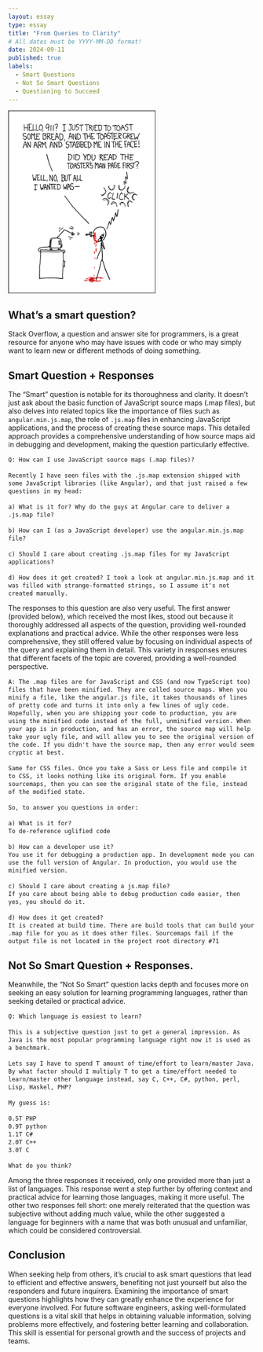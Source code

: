 ```yaml
---
layout: essay
type: essay
title: "From Queries to Clarity"
# All dates must be YYYY-MM-DD format!
date: 2024-09-11
published: true
labels:
  - Smart Questions
  - Not So Smart Questions
  - Questioning to Succeed 
---
```


<img width="300px" class="rounded float-start pe-4" src="../img/smart-questions/rtfm.png">

## What’s a smart question?

Stack Overflow, a question and answer site for programmers, is a great resource for anyone who may have issues with code or who may simply want to learn new or different methods of doing something.

## Smart Question + Responses

The “Smart” question is notable for its thoroughness and clarity. It doesn’t just ask about the basic function of JavaScript source maps (.map files), but also delves into related topics like the importance of files such as `angular.min.js.map`, the role of `.js.map` files in enhancing JavaScript applications, and the process of creating these source maps. This detailed approach provides a comprehensive understanding of how source maps aid in debugging and development, making the question particularly effective. 

```
Q: How can I use JavaScript source maps (.map files)?

Recently I have seen files with the .js.map extension shipped with some JavaScript libraries (like Angular), and that just raised a few questions in my head:

a) What is it for? Why do the guys at Angular care to deliver a .js.map file?

b) How can I (as a JavaScript developer) use the angular.min.js.map file?

c) Should I care about creating .js.map files for my JavaScript applications?

d) How does it get created? I took a look at angular.min.js.map and it was filled with strange-formatted strings, so I assume it's not created manually.

```
The responses to this question are also very useful. The first answer (provided below), which received the most likes, stood out because it thoroughly addressed all aspects of the question, providing well-rounded explanations and practical advice. While the other responses were less comprehensive, they still offered value by focusing on individual aspects of the query and explaining them in detail. This variety in responses ensures that different facets of the topic are covered, providing a well-rounded perspective.

```
A: The .map files are for JavaScript and CSS (and now TypeScript too) files that have been minified. They are called source maps. When you minify a file, like the angular.js file, it takes thousands of lines of pretty code and turns it into only a few lines of ugly code. Hopefully, when you are shipping your code to production, you are using the minified code instead of the full, unminified version. When your app is in production, and has an error, the source map will help take your ugly file, and will allow you to see the original version of the code. If you didn't have the source map, then any error would seem cryptic at best.

Same for CSS files. Once you take a Sass or Less file and compile it to CSS, it looks nothing like its original form. If you enable sourcemaps, then you can see the original state of the file, instead of the modified state.

So, to answer you questions in order:

a) What is it for?
To de-reference uglified code

b) How can a developer use it?
You use it for debugging a production app. In development mode you can use the full version of Angular. In production, you would use the minified version.

c) Should I care about creating a js.map file?
If you care about being able to debug production code easier, then yes, you should do it.

d) How does it get created?
It is created at build time. There are build tools that can build your .map file for you as it does other files. Sourcemaps fail if the output file is not located in the project root directory #71

```
 
## Not So Smart Question + Responses.

Meanwhile, the “Not So Smart” question lacks depth and focuses more on seeking an easy solution for learning programming languages, rather than seeking detailed or practical advice. 

```
Q: Which language is easiest to learn?

This is a subjective question just to get a general impression. As Java is the most popular programming language right now it is used as a benchmark.

Lets say I have to spend T amount of time/effort to learn/master Java. By what factor should I multiply T to get a time/effort needed to learn/master other language instead, say C, C++, C#, python, perl, Lisp, Haskel, PHP?

My guess is:

0.5T PHP
0.9T python
1.1T C#
2.0T C++
3.0T C

What do you think?

```

Among the three responses it received, only one provided more than just a list of languages. This response went a step further by offering context and practical advice for learning those languages, making it more useful. The other two responses fell short: one merely reiterated that the question was subjective without adding much value, while the other suggested a language for beginners with a name that was both unusual and unfamiliar, which could be considered controversial.

## Conclusion

When seeking help from others, it’s crucial to ask smart questions that lead to efficient and effective answers, benefiting not just yourself but also the responders and future inquirers. Examining the importance of smart questions highlights how they can greatly enhance the experience for everyone involved. For future software engineers, asking well-formulated questions is a vital skill that helps in obtaining valuable information, solving problems more effectively, and fostering better learning and collaboration. This skill is essential for personal growth and the success of projects and teams.
